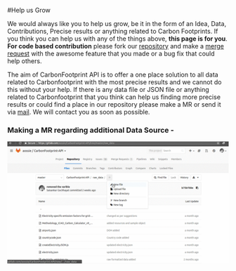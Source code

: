 #Help us Grow

We would always like you to help us grow, be it in the form of an Idea, Data, Contributions, Precise results or anything related to Carbon Footprints. If you think you can help us with any of the things above, <strong>this page is for you</strong>.  
<strong>For code based contribution</strong> please fork our [repository](https://gitlab.com/aossie/CarbonFootprint-API) and make a [merge request](https://docs.gitlab.com/ee/gitlab-basics/add-merge-request.html) with the awesome feature that you made or a bug fix that could help others.

The aim of CarbonFootprint API is to offer a one place solution to all data related to Carbonfootprint with the most precise  results and we cannot do this without your help.
If there is any data file or JSON file or anything related to Carbonfootprint that you think can help us finding more precise results or could find a place in our repository please make a MR or send it via [mail](mailto:carbonfootprintapi@gmail.com). We will contact you as soon as possible.

### Making a MR regarding additional Data Source -

![client](./gif/add_file.gif)